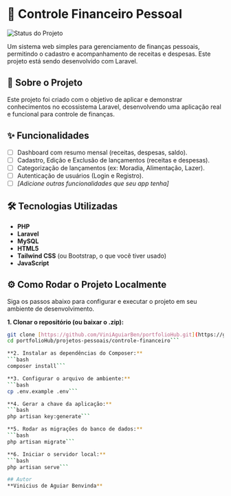 # 🚀 Controle Financeiro Pessoal

![Status do Projeto](https://img.shields.io/badge/status-em%20desenvolvimento-yellow)

Um sistema web simples para gerenciamento de finanças pessoais, permitindo o cadastro e acompanhamento de receitas e despesas. Este projeto está sendo desenvolvido com Laravel.

## 📖 Sobre o Projeto

Este projeto foi criado com o objetivo de aplicar e demonstrar conhecimentos no ecossistema Laravel, desenvolvendo uma aplicação real e funcional para controle de finanças.

## ✨ Funcionalidades

* [ ] Dashboard com resumo mensal (receitas, despesas, saldo).
* [ ] Cadastro, Edição e Exclusão de lançamentos (receitas e despesas).
* [ ] Categorização de lançamentos (ex: Moradia, Alimentação, Lazer).
* [ ] Autenticação de usuários (Login e Registro).
* [ ] *[Adicione outras funcionalidades que seu app tenha]*

## 🛠️ Tecnologias Utilizadas

* **PHP**
* **Laravel**
* **MySQL**
* **HTML5**
* **Tailwind CSS** (ou Bootstrap, o que você tiver usado)
* **JavaScript**

## ⚙️ Como Rodar o Projeto Localmente

Siga os passos abaixo para configurar e executar o projeto em seu ambiente de desenvolvimento.

**1. Clonar o repositório (ou baixar o .zip):**
```bash
git clone [https://github.com/ViniAguiarBen/portfolioHub.git](https://github.com/ViniAguiarBen/portfolioHub.git)
cd portfolioHub/projetos-pessoais/controle-financeiro```

**2. Instalar as dependências do Composer:**
```bash
composer install```

**3. Configurar o arquivo de ambiente:**
```bash
cp .env.example .env```

**4. Gerar a chave da aplicação:**
```bash
php artisan key:generate```

**5. Rodar as migrações do banco de dados:**
```bash
php artisan migrate```

**6. Iniciar o servidor local:**
```bash
php artisan serve```

## Autor
**Vinicius de Aguiar Benvinda**